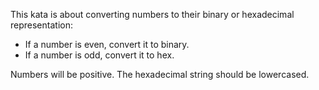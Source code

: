 This kata is about converting numbers to their binary or hexadecimal representation:
* If a number is even, convert it to binary.
* If a number is odd, convert it to hex.

Numbers will be positive. The hexadecimal string should be lowercased.